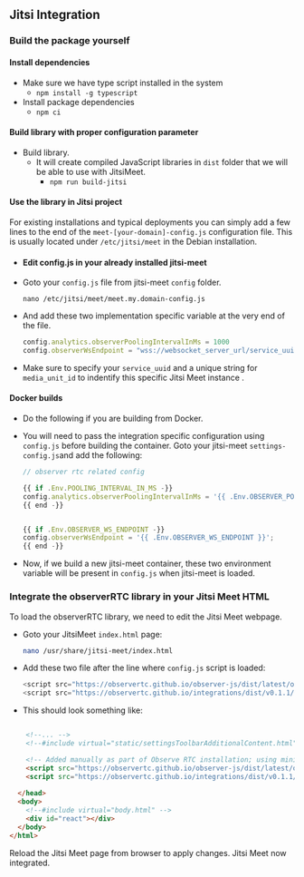 
## Jitsi Integration

### Build the package yourself


#### Install dependencies

- Make sure we have type script installed in the system
  - `npm install -g typescript`
- Install package dependencies
  - `npm ci`

#### Build library with proper configuration parameter

- Build library. 
  - It will create compiled JavaScript libraries in `dist` folder that we will be able to use with JitsiMeet.
    -  `npm run build-jitsi`


#### Use the library in Jitsi project

For existing installations and typical deployments you can simply add a few lines to the end of the `meet-[your-domain]-config.js` configuration file.
This is usually located under `/etc/jitsi/meet` in the Debian installation.

- #### Edit config.js in your already installed jitsi-meet

- Goto your `config.js` file from jitsi-meet `config` folder.

    ```shell
    nano /etc/jitsi/meet/meet.my.domain-config.js
    ```

- And add these two implementation specific variable at the very end of the file.
  
    ```javascript
    config.analytics.observerPoolingIntervalInMs = 1000
    config.observerWsEndpoint = "wss://websocket_server_url/service_uuid/media_unit_id/stats_version/json"
    ```

- Make sure to specify your `service_uuid` and a unique string for `media_unit_id` to indentify this specific Jitsi Meet instance .

#### Docker builds

- Do the following if you are building from Docker.

- You will need to pass the integration specific configuration using `config.js` before building the container. Goto your jitsi-meet `settings-config.js`and add the following:
    
    ```javascript
    // observer rtc related config
    
    {{ if .Env.POOLING_INTERVAL_IN_MS -}}
    config.analytics.observerPoolingIntervalInMs = '{{ .Env.OBSERVER_POOLING_INTERVAL_IN_MS }}';
    {{ end -}}
    
    
    {{ if .Env.OBSERVER_WS_ENDPOINT -}}
    config.observerWsEndpoint = '{{ .Env.OBSERVER_WS_ENDPOINT }}';
    {{ end -}}
    ```

- Now, if we build a new jitsi-meet container, these two environment variable will be present in `config.js` when jitsi-meet is loaded.


### Integrate the observerRTC library in your Jitsi Meet HTML

To load the observerRTC library, we need to edit the Jitsi Meet webpage.

- Goto your JitsiMeet  `index.html` page:

    ```bash
    nano /usr/share/jitsi-meet/index.html
    ```

- Add these two file after the line where `config.js` script is loaded:
    ```javascript
    <script src="https://observertc.github.io/observer-js/dist/latest/observer.min.js"></script>
    <script src="https://observertc.github.io/integrations/dist/v0.1.1/jitsi.integration.min.js"></script>
    ```
    
- This should look something like:

```html

    <!--... --> 
    <!--#include virtual="static/settingsToolbarAdditionalContent.html" -->

    <!-- Added manually as part of Observe RTC installation; using minified versions -->
    <script src="https://observertc.github.io/observer-js/dist/latest/observer.min.js"></script>
    <script src="https://observertc.github.io/integrations/dist/v0.1.1/jitsi.integration.min.js"></script>
    
  </head>
  <body>
    <!--#include virtual="body.html" -->
    <div id="react"></div>
  </body>
</html>

```

Reload the Jitsi Meet page from browser to apply changes. Jitsi Meet now integrated. 
